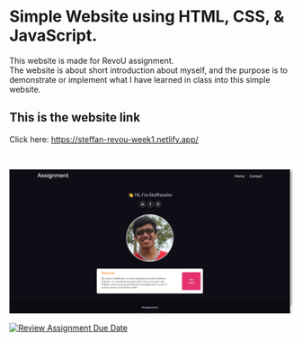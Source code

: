 # Simple Website using HTML, CSS, & JavaScript.

This website is made for RevoU assignment.  
The website is about short introduction about myself,
and the purpose is to demonstrate or implement what I have learned in class into this simple website.

## This is the website link
Click here: https://steffan-revou-week1.netlify.app/

&nbsp;
<p align="center">
  <img src="./assets/imgs/readme-img.png" width="850" title="web-img">
</p>


[![Review Assignment Due Date](https://classroom.github.com/assets/deadline-readme-button-24ddc0f5d75046c5622901739e7c5dd533143b0c8e959d652212380cedb1ea36.svg)](https://classroom.github.com/a/l9v8sNrv)
